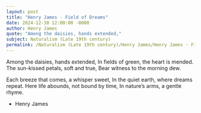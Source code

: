 ```yaml
---
layout: post
title: "Henry James - Field of Dreams"
date: 2024-12-30 12:00:00 -0000
author: Henry James
quote: "Among the daisies, hands extended,"
subject: Naturalism (Late 19th century)
permalink: /Naturalism (Late 19th century)/Henry James/Henry James - Field of Dreams
---
```


Among the daisies, hands extended,
In fields of green, the heart is mended.
The sun-kissed petals, soft and true,
Bear witness to the morning dew.

Each breeze that comes, a whisper sweet,
In the quiet earth, where dreams repeat.
Here life abounds, not bound by time,
In nature’s arms, a gentle rhyme.


- Henry James

